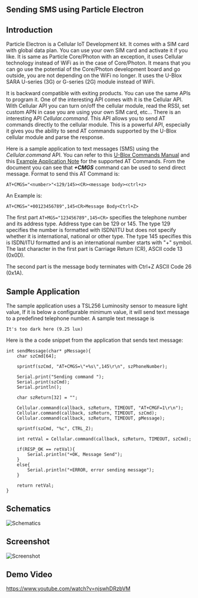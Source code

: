 **Sending SMS using Particle Electron**
-----------------------------------

Introduction
------------
Particle Electron is a Cellular IoT Development kit. It comes with a SIM card with global data plan. You can use your own SIM card and activate it if you like. It is same as Particle Core/Photon with an exception, it uses Cellular technology instead of WiFi as in the case of Core/Photon. It means that you can go use the potential of the Core/Photon development board and go outside, you are not depending on the WiFi no longer. It uses the U-Blox SARA U-series (3G) or G-series (2G) module instead of WiFi.

It is backward compatible with exiting products. You can use the same APIs to program it. One of the interesting API comes with it is the Cellular API. With Cellular API you can turn on/off the cellular module, read the RSSI, set custom APN in case you are using your own SIM card, etc... There is an interesting API *Cellular.command*. This API allows you to send AT commands directly to the cellular module. This is a powerful API, especially it gives you the ability to send AT commands supported by the U-Blox cellular module and parse the response.

Here is a sample application to text messages (SMS) using the *Cellular.command* API. You can refer to this [U-Blox Commands Manual](https://www.u-blox.com/en/product-resources/2432?f%5B0%5D=field_file_category:210) and this [Example Application Note](https://www.u-blox.com/sites/default/files/AT-CommandsExamples_AppNote_%28UBX-13001820%29.pdf) for the supported AT Commands. From the document you can see that ***+CMGS*** command can be used to send direct message. Format to send this AT Command is:

    AT+CMGS="<number>"<129/145><CR><message body><ctrl+z>

An Example is:
    
    AT+CMGS="+00123456789",145<CR>Message Body<Ctrl+Z>

The first part `AT+MGS="123456789",145<CR>` specifies the telephone number and its address type. Address type can be 129 or 145. The type 129 specifies the number is formatted with ISDN/ITU but does not specify whether it is international, national or other type. The type 145 specifies this is ISDN/ITU formatted and is an international number starts with "+" symbol. The last character in the first part is Carriage Return (CR), ASCII code 13 (0x0D). 

The second part is the message body terminates with Ctrl+Z ASCII Code 26 (0x1A). 

Sample Application
------------------
The sample application uses a TSL256 Luminosity sensor to measure light value, If it is below a configurable minimum value, it will send text message to a predefined telephone number. A sample text message is 

    It's too dark here (9.25 lux)

Here is the a code snippet from the application that sends text message:

    int sendMessage(char* pMessage){
        char szCmd[64];
        
        sprintf(szCmd, "AT+CMGS=\"+%s\",145\r\n", szPhoneNumber);
        
        Serial.print("Sending command ");
        Serial.print(szCmd);
        Serial.println();
        
        char szReturn[32] = "";
        
        Cellular.command(callback, szReturn, TIMEOUT, "AT+CMGF=1\r\n");
        Cellular.command(callback, szReturn, TIMEOUT, szCmd);
        Cellular.command(callback, szReturn, TIMEOUT, pMessage);
        
        sprintf(szCmd, "%c", CTRL_Z);
        
        int retVal = Cellular.command(callback, szReturn, TIMEOUT, szCmd);
        
        if(RESP_OK == retVal){
            Serial.println("+OK, Message Send");
        }
        else{
            Serial.println("+ERROR, error sending message");
        }
        
        return retVal;
    }

Schematics
----------

![Schematics](https://raw.githubusercontent.com/krvarma/electron-sms/master/schematics.png)

Screenshot
----------

![Screenshot](https://raw.githubusercontent.com/krvarma/electron-sms/master/screenshot.jpg)

Demo Video
----------

https://www.youtube.com/watch?v=njswhDRzbVM
